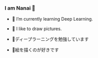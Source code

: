 ### I am Nanai 🦈

- 🌱 I’m currently learning Deep Learning.
- 👾 I like to draw pictures.

- 🌱ディープラーニングを勉強しています
- 👾絵を描くのが好きです



